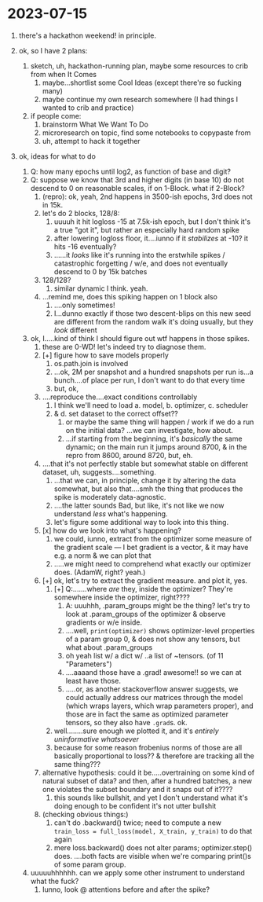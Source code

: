 # 2023-07-15
1. there's a hackathon weekend! in principle.

1. ok, so I have 2 plans:
    1. sketch, uh, hackathon-running plan, maybe some resources to crib from when It Comes
        1. maybe...shortlist some Cool Ideas (except there're so fucking many)
        1. maybe continue my own research somewhere (I had things I wanted to crib and practice)
    1. if people come:
        1. brainstorm What We Want To Do
        1. microresearch on topic, find some notebooks to copypaste from
        1. uh, attempt to hack it together

1. ok, ideas for what to do
    1. Q: how many epochs until log2, as function of base and digit?
    1. Q: suppose we know that 3rd and higher digits (in base 10) do not descend to 0 on reasonable scales, if on 1-Block. what if 2-Block?
        1. (repro): ok, yeah, 2nd happens in 3500-ish epochs, 3rd does not in 15k.
        1. let's do 2 blocks, 128/8:
            1. uuuuh it hit logloss -15 at 7.5k-ish epoch, but I don't think it's a true "got it", but rather an especially hard random spike
            1. after lowering logloss floor, it....iunno if it _stabilizes_ at -10? it hits -16 eventually?
            1. ......it _looks_ like it's running into the erstwhile spikes / catastrophic forgetting / w/e, and does not eventually descend to 0 by 15k batches
        1. 128/128?
            1. similar dynamic I think. yeah.
        1. ...remind me, does this spiking happen on 1 block also
            1. ....only sometimes!
            1. I...dunno exactly if those two descent-blips on this new seed are different from the random walk it's doing usually, but they _look_ different
    1. ok, I.....kind of think I should figure out wtf happens in those spikes.
        1. these are 0-WD! let's indeed try to diagnose them.
        1. [+] figure how to save models properly
            1. os.path.join is involved
            1. ...ok, 2M per snapshot and a hundred snapshots per run is...a bunch....of place per run, I don't want to do that every time
            1. but, ok, 
        1. ....reproduce the....exact conditions controllably
            1. I think we'll need to load a. model, b. optimizer, c. scheduler
            1. & d. set dataset to the correct offset??
                1. or maybe the same thing will happen / work if we do a run on the initial data? ...we can investigate, how about.
                1. ...if starting from the beginning, it's _basically_ the same dynamic; on the main run it jumps around 8700, & in the repro from 8600, around 8720, but, eh.
        1. ....that it's not perfectly stable but somewhat stable on different dataset, uh, suggests....something.
            1. ...that we can, in principle, change it by altering the data somewhat, but also that....smh the thing that produces the spike is moderately data-agnostic.
            1. ....the latter sounds Bad, but like, it's not like we now understand _less_ what's happening.
            1. let's figure some additional way to look into this thing.
        1. [x] how do we look into what's happening?
            1. we could, iunno, extract from the optimizer some measure of the gradient scale — I bet gradient is a vector, & it may have e.g. a norm & we can plot that
            1. .....we might need to comprehend what exactly our optimizer does. (AdamW, right? yeah.)
        1. [+] ok, let's try to extract the gradient measure. and plot it, yes.
            1. [+] Q:.......where _are_ they, inside the optimizer? They're somewhere inside the optimizer, right????
                1. A: uuuhhh, .param_groups might be the thing? let's try to look at .param_groups of the optimizer & observe gradients or w/e inside.
                1. ....well, `print(optimizer)` shows optimizer-level properties of a param group 0, & does not show any tensors, but what about .param_groups
                1. oh yeah list w/ a dict w/ ..a list of ~tensors. (of 11 "Parameters")
                1. ....aaaand those have a .grad! awesome!! so we can at least have those.
                1. .....or, as another stackoverflow answer suggests, we could actually address our matrices through the model (which wraps layers, which wrap parameters proper), and those are in fact the same as optimized parameter tensors, so they also have `.grad`s. ok.
            1. well........sure enough we plotted it, and it's _entirely uninformative whatsoever_
            1. because for some reason frobenius norms of those are all basically proportional to loss?? & therefore are tracking all the same thing???
        1. alternative hypothesis: could it be.....overtraining on some kind of natural subset of data? and then, after a hundred batches, a new one violates the subset boundary and it snaps out of it????
            1. this sounds like bullshit, and yet I don't understand what it's doing enough to be confident it's not utter bullshit
        1. (checking obvious things:)
            1. can't do .backward() twice; need to compute a new `train_loss = full_loss(model, X_train, y_train)` to do that again
            1. mere loss.backward() does not alter params; optimizer.step() does. ....both facts are visible when we're comparing print()s of some param group.
    1. uuuuuhhhhhh. can we apply some other instrument to understand what the fuck?
        1. Iunno, look @ attentions before and after the spike?
